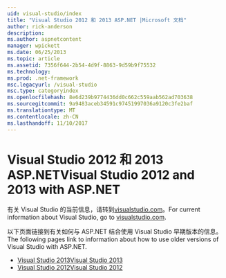 ```yaml
---
uid: visual-studio/index
title: "Visual Studio 2012 和 2013 ASP.NET |Microsoft 文档"
author: rick-anderson
description: 
ms.author: aspnetcontent
manager: wpickett
ms.date: 06/25/2013
ms.topic: article
ms.assetid: 7356f644-2b54-4d9f-8863-9d59b9f75532
ms.technology: 
ms.prod: .net-framework
msc.legacyurl: /visual-studio
msc.type: categoryindex
ms.openlocfilehash: 8e6d239b9774436dd0c662c559aab562ad703638
ms.sourcegitcommit: 9a9483aceb34591c97451997036a9120c3fe2baf
ms.translationtype: MT
ms.contentlocale: zh-CN
ms.lasthandoff: 11/10/2017
---
```

# <a name="visual-studio-2012-and-2013-with-aspnet"></a><span data-ttu-id="a8b9b-102">Visual Studio 2012 和 2013 ASP.NET</span><span class="sxs-lookup"><span data-stu-id="a8b9b-102">Visual Studio 2012 and 2013 with ASP.NET</span></span>

<span data-ttu-id="a8b9b-103">有关 Visual Studio 的当前信息，请转到[visualstudio.com](https://www.visualstudio.com)。</span><span class="sxs-lookup"><span data-stu-id="a8b9b-103">For current information about Visual Studio, go to [visualstudio.com](https://www.visualstudio.com).</span></span>

<span data-ttu-id="a8b9b-104">以下页面链接到有关如何与 ASP.NET 结合使用 Visual Studio 早期版本的信息。</span><span class="sxs-lookup"><span data-stu-id="a8b9b-104">The following pages link to information about how to use older versions of Visual Studio with ASP.NET.</span></span>

- [<span data-ttu-id="a8b9b-105">Visual Studio 2013</span><span class="sxs-lookup"><span data-stu-id="a8b9b-105">Visual Studio 2013</span></span>](overview/2013/index.md)
- [<span data-ttu-id="a8b9b-106">Visual Studio 2012</span><span class="sxs-lookup"><span data-stu-id="a8b9b-106">Visual Studio 2012</span></span>](overview/2012/index.md)
